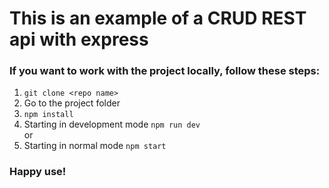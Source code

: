 # This is an example of a CRUD REST api with express

### If you want to work with the project locally, follow these steps:

1. `git clone <repo name>`
2. Go to the project folder
3. `npm install`
4. Starting in development mode `npm run dev`
   <br>or
5. Starting in normal mode `npm start`

### Happy use!
